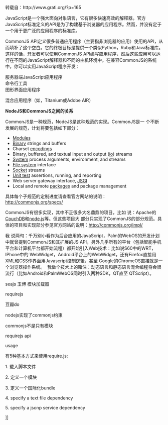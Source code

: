 <p class="p1">转载自：http://www.grati.org/?p=165</p>
<p class="p1"><span class="s1">JavaScript</span>是一个强大面向对象语言，它有很多快速高效的解释器。官方<span class="s1">JavaScript</span>标准定义的<span class="s1">API</span>是为了构建基于浏览器的应用程序。然而，并没有定于一个用于更广泛的应用程序的标准库。</p>
<p class="p1"><span class="s1">CommonJS API</span>定义很多普通应用程序（主要指非浏览器的应用）使用的<span class="s1">API</span>，从而填补了这个空白。它的终极目标是提供一个类似<span class="s1">Python</span>，<span class="s1">Ruby</span>和<span class="s1">Java</span>标准库。这样的话，开发者可以使用<span class="s1">CommonJS API</span>编写应用程序，然后这些应用可以运行在不同的<span class="s1">JavaScript</span>解释器和不同的主机环境中。在兼容<span class="s1">CommonJS</span>的系统中，你可以实用<span class="s1">JavaScript</span>程序开发：</p>
<p class="p1">服务器端<span class="s1">JavaScript</span>应用程序<span class="s1"><br />
</span>命令行工具<span class="s1"><br />
</span>图形界面应用程序<span class="s1"><br /></span></p>
<p>混合应用程序（如，<span class="s1">Titanium</span>或<span class="s1">Adobe AIR</span>）</p>
<p class="p1"><b>NodeJS</b><span class="s1"><b>和</b></span><b>CommonJS</b><span class="s1"><b>之间的关系</b></span></p>
<p class="p2"><span class="s2">CommonJS</span>是一种规范，<span class="s2">NodeJS</span>是这种规范的实现。<span class="s2">CommonJS</span>是一<span class="s2"> </span>个不断发展的规范，计划将要包括如下部分：</p>
<ul class="ul1">
<li class="li3"><a href="http://wiki.commonjs.org/wiki/Modules">Modules</a></li>
<li class="li4"><span class="s3"><a href="http://wiki.commonjs.org/wiki/Binary">Binary</a></span> strings and buffers</li>
<li class="li4">Charset&nbsp;<a href="http://wiki.commonjs.org/wiki/Encodings"><span class="s3">encodings</span></a></li>
<li class="li4">Binary, buffered, and textual input and output (<a href="http://wiki.commonjs.org/wiki/IO"><span class="s3">io</span></a>) streams</li>
<li class="li4"><span class="s3"><a href="http://wiki.commonjs.org/wiki/System">System</a></span> process arguments, environment, and streams</li>
<li class="li3"><a href="http://wiki.commonjs.org/wiki/Filesystem">File system</a><span class="s4"> interface</span></li>
<li class="li3"><a href="http://wiki.commonjs.org/wiki/Sockets">Socket</a><span class="s4"> streams</span></li>
<li class="li4"><span class="s3"><a href="http://wiki.commonjs.org/wiki/Unit_Testing">Unit test</a></span> assertions, running, and reporting</li>
<li class="li4">Web server gateway interface,&nbsp;<a href="http://wiki.commonjs.org/wiki/JSGI"><span class="s3">JSGI</span></a></li>
<li class="li4">Local and remote&nbsp;<a href="http://wiki.commonjs.org/wiki/Packages"><span class="s3">packages</span></a> and package management</li>
</ul>
<p class="p5"><span class="s5">具体每个子规范的定制进度请查看官方网站的说明：<a href="http://commonjs.org/specs/"><span class="s6">http://commonjs.org/specs/</span></a></span></p>
<p class="p2"><span class="s2">CommonJS</span>有很多实现，其中不乏很多大名鼎鼎的项目，比如<span class="s2"> </span>说：<span class="s2">Apache</span>的<a href="http://couchdb.apache.org/"><span class="s6">CouchDB</span></a>和<a href="http://nodejs.org/"><span class="s6">node.js</span></a>等。但这些项目大<span class="s2"> </span>部分只实现了<span class="s2">CommonJS</span>的部分规范。具体的项目和实现部分参见官方网站的说明：<a href="http://commonjs.org/impl/"><span class="s6">http://commonjs.org/impl/</span></a></p>
<p class="p6"></p>
<p class="p2">我<span class="s2"> </span>说两句：千万别小看作为后台应用的<span class="s2">JavaScript</span>，<span class="s2">Palm</span>的<span class="s2">WebOS</span>的开发计划中就曾提到<span class="s2">CommonJS</span>和其扩展的<span class="s2">JS API</span>，另外几乎所有的平台（包括智能手机平台和计算机平台都开始流程）都开始引入<span class="s2">Web</span>技术：比如说<span class="s2">S60</span>中的<span class="s2">WRT</span>，<span class="s2">IPhone</span>中的<span class="s2"> WebWidget</span>，<span class="s2">Android</span>平台上的<span class="s2">WebWidget</span>，还有<span class="s2">Firefox</span>直接用<span class="s2">XML</span>和<span class="s2">CSS</span>作界面用<span class="s2">Javascript</span>控制逻辑，甚至<span class="s2"> Google</span>的<span class="s2">ChromeOS</span>直接就是一个浏览器操作系统。<span class="s2"> &nbsp;</span>我做个技术上的赌注：动态语言和静态语言混合编程将会很流行（比如<span class="s2">Android</span>和<span class="s2">PalmWebOS</span>同时引入两种<span class="s2">SDK</span>，<span class="s2">QT</span>直至<span class="s2"> QTScript</span>）。</p>
<p class="p7"></p>
<p></p>
<p>seajs 玉博 模块加载器</p>
<p>requirejs</p>
<p>豆瓣do</p>
<p>nodejs实现了commonjs约束</p>
<p></p>
<p>commonjs不是只有模块</p>
<p></p>
<p>requirejs api</p>
<p>usage&nbsp;</p>
<p>有5种基本方式来使用require.js:</p>
<p>1. 载入脚本文件</p>
<p>2. 定义一个模块</p>
<p>3. 定义一个国际化bundle</p>
<p>4. specify a text file dependency</p>
<p>5. specify a jsonp service dependency</p>
<p></p>]]